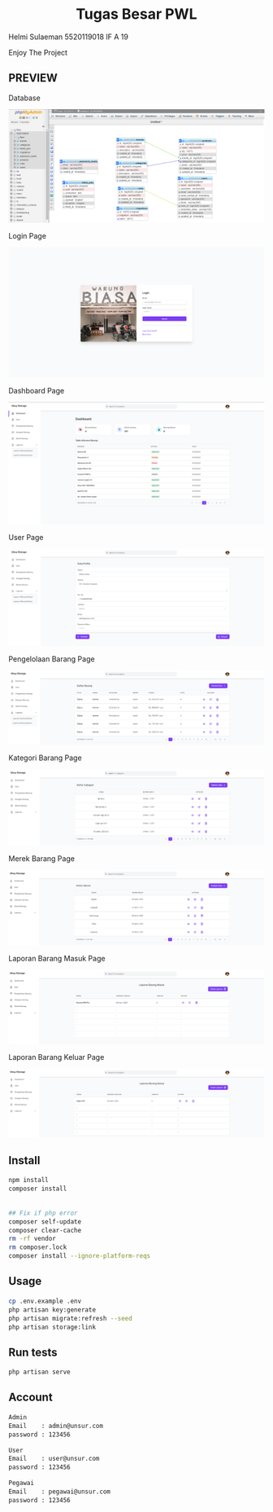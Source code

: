 <h1 align="center">Tugas Besar PWL</h1>
<p> Helmi Sulaeman 5520119018 IF A 19</p>
<p> Enjoy The Project </p>

## PREVIEW
<p>Database</p>
<img src="preview0.png"/>
<p>Login Page</p>
<img src="preview1.png"/>
<p>Dashboard Page</p>
<img src="preview2.png"/>
<p>User Page</p>
<img src="preview3.png"/>
<p>Pengelolaan Barang Page</p>
<img src="preview4.png"/>
<p>Kategori Barang Page</p>
<img src="preview5.png"/>
<p>Merek Barang Page</p>
<img src="preview6.png"/>
<p>Laporan Barang Masuk Page</p>
<img src="preview7.png"/>
<p>Laporan Barang Keluar Page</p>
<img src="preview8.png"/>

## Install

```sh
npm install
composer install
```
```sh

## Fix if php error  
composer self-update
composer clear-cache
rm -rf vendor
rm composer.lock
composer install --ignore-platform-reqs
```
## Usage

```sh
cp .env.example .env
php artisan key:generate
php artisan migrate:refresh --seed
php artisan storage:link
```

## Run tests

```sh
php artisan serve
```

## Account

```sh
Admin
Email    : admin@unsur.com
password : 123456
```

```sh
User
Email    : user@unsur.com
password : 123456
```

```sh
Pegawai
Email    : pegawai@unsur.com
password : 123456
```
